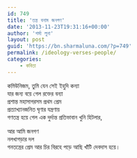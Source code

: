 ```yaml
---
id: 749
title: 'তন্ত্র বনাম জনগণ'
date: '2013-11-23T19:31:16+00:00'
author: 'শর্মা লুনা'
layout: post
guid: 'https://bn.sharmaluna.com/?p=749'
permalink: /ideology-verses-people/
categories:
    - কবিতা
---
```


কমিউনিজম, তুমি যেন সেই ইহুদি কন্যা  
যার জন্য বয়ে গেল রক্তের বন্যা  
প্রশান্ত মহাসাগরসম প্রথম প্রেম  
প্রত্যাখ্যানজনিত ঘৃণার যন্ত্রণায়  
গণতন্ত্র হয়ে গেল এক দুর্দান্ত প্রতিভাবান খুনি হিটলার,

আর আমি জনগণ  
নলখাগড়ার দল  
গনতন্ত্রের প্রেম আর চির বিরহে পড়ে আছি খাঁটি দেবদাস হয়ে।